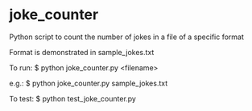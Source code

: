 joke_counter
============

Python script to count the number of jokes in a file of a specific format

Format is demonstrated in sample_jokes.txt

To run:
$ python joke_counter.py \<filename\>

e.g.:
$ python joke_counter.py sample_jokes.txt

To test:
$ python test_joke_counter.py

